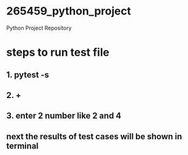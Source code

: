 # 265459_python_project
Python Project Repository

# steps to run test file 

##  1.  pytest -s
##  2.   +
##  3.  enter 2 number like 2 and 4
##  next the results of test cases will be shown in terminal
